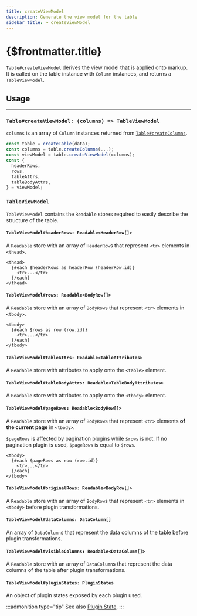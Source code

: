 ```yaml
---
title: createViewModel
description: Generate the view model for the table
sidebar_title: → createViewModel
---
```


<script>
  import { useHljs } from '$lib/utils/useHljs';
  useHljs('ts');
</script>

# {$frontmatter.title}

`Table#createViewModel` derives the view model that is applied onto markup. It is called on the table instance with `Column` instances, and returns a `TableViewModel`.

## Usage

---

### `Table#createViewModel: (columns) => TableViewModel`

`columns` is an array of `Column` instances returned from [`Table#createColumns`](./create-columns.md#table-createcolumns-columns-column).

```ts {4}
const table = createTable(data);
const columns = table.createColumns(...);
const viewModel = table.createViewModel(columns);
const {
  headerRows,
  rows,
  tableAttrs,
  tableBodyAttrs,
} = viewModel;
```

### `TableViewModel`

`TableViewModel` contains the `Readable` stores required to easily describe the structure of the table.

#### `TableViewModel#headerRows: Readable<HeaderRow[]>`

A `Readable` store with an array of `HeaderRow`s that represent `<tr>` elements in `<thead>`.

```svelte
<thead>
  {#each $headerRows as headerRow (headerRow.id)}
    <tr>...</tr>
  {/each}
</thead>
```

#### `TableViewModel#rows: Readable<BodyRow[]>`

A `Readable` store with an array of `BodyRow`s that represent `<tr>` elements in `<tbody>`.

```svelte
<tbody>
  {#each $rows as row (row.id)}
    <tr>...</tr>
  {/each}
</tbody>
```

#### `TableViewModel#tableAttrs: Readable<TableAttributes>`

A `Readable` store with attributes to apply onto the `<table>` element.

#### `TableViewModel#tableBodyAttrs: Readable<TableBodyAttributes>`

A `Readable` store with attributes to apply onto the `<tbody>` element.

#### `TableViewModel#pageRows: Readable<BodyRow[]>`

A `Readable` store with an array of `BodyRow`s that represent `<tr>` elements **of the current page** in `<tbody>`.

`$pageRows` is affected by pagination plugins while `$rows` is not. If no pagination plugin is used, `$pageRows` is equal to `$rows`.

```svelte
<tbody>
  {#each $pageRows as row (row.id)}
    <tr>...</tr>
  {/each}
</tbody>
```

#### `TableViewModel#originalRows: Readable<BodyRow[]>`

A `Readable` store with an array of `BodyRow`s that represent `<tr>` elements in `<tbody>` before plugin transformations.

#### `TableViewModel#dataColumns: DataColumn[]`

An array of `DataColumn`s that represent the data columns of the table before plugin transformations.

#### `TableViewModel#visibleColumns: Readable<DataColumn[]>`

A `Readable` store with an array of `DataColumn`s that represent the data columns of the table after plugin transformations.

#### `TableViewModel#pluginStates: PluginStates`

An object of plugin states exposed by each plugin used.

:::admonition type="tip"
See also [Plugin State](../plugins/overview#controlling-plugin-state).
:::
